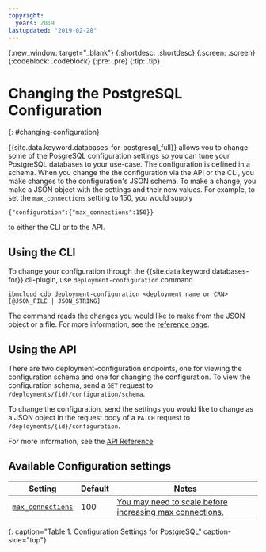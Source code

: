 ```yaml
---
copyright:
  years: 2019
lastupdated: "2019-02-28"
---
```


{:new_window: target="_blank"}
{:shortdesc: .shortdesc}
{:screen: .screen}
{:codeblock: .codeblock}
{:pre: .pre}
{:tip: .tip}

# Changing the PostgreSQL Configuration
{: #changing-configuration}

{{site.data.keyword.databases-for-postgresql_full}} allows you to change some of the PosgreSQL configuration settings so you can tune your PostgreSQL databases to your use-case. 
The configuration is defined in a schema. When you change the the configuration via the API or the CLI, you make changes to the configuration's JSON schema. To make a change, you make a JSON object with the settings and their new values. For example, to set the `max_connections` setting to 150, you would supply 
```
{"configuration":{"max_connections":150}}
```
to either the CLI or to the API.

## Using the CLI

To change your configuration through the {{site.data.keyword.databases-for}} cli-plugin, use `deployment-configuration` command. 
```
ibmcloud cdb deployment-configuration <deployment name or CRN> [@JSON_FILE | JSON_STRING]
```

The command reads the changes you would like to make from the JSON object or a file. For more information, see the [reference page](/docs/databases-cli-plugin?topic=cloud-databases-cli-cdb-reference#deployment-configuration).

## Using the API

There are two deployment-configuration endpoints, one for viewing the configuration schema and one for changing the configuration. To view the configuration schema, send a `GET` request to `/deployments/{id}/configuration/schema`.

To change the configuration, send the settings you would like to change as a JSON object in the request body of a `PATCH` request to `/deployments/{id}/configuration`.

For more information, see the [API Reference](https://cloud.ibm.com/apidocs/cloud-databases-api#change-your-database-configuration)


## Available Configuration settings

Setting|Default|Notes
----------|-----|-----------
[`max_connections`](https://www.postgresql.org/docs/current/runtime-config-connection.html#max_connections)|100|[You may need to scale before increasing max connections.](/docs/databases-for-postgresql?topic=databases-for-postgresql-high-availability#connection-limits)
{: caption="Table 1. Configuration Settings for PostgreSQL" caption-side="top"}

